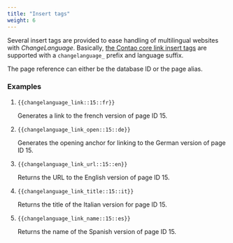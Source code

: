 ```yaml
---
title: "Insert tags"
weight: 6
---
```



Several insert tags are provided to ease handling of multilingual websites
with *ChangeLanguage*. Basically, [the Contao core link insert tags][1] are
supported with a `changelanguage_` prefix and language suffix.

The page reference can either be the database ID or the page alias.

### Examples

1. `{{changelanguage_link::15::fr}}`

    Generates a link to the french version of page ID 15.

2. `{{changelanguage_link_open::15::de}}`

    Generates the opening anchor for linking to the German version of page ID 15.

3. `{{changelanguage_link_url::15::en}}`

    Returns the URL to the English version of page ID 15.

4. `{{changelanguage_link_title::15::it}}`

    Returns the title of the Italian version for page ID 15.

5. `{{changelanguage_link_name::15::es}}`

    Returns the name of the Spanish version of page ID 15.


[1]: https://docs.contao.org/books/manual/3.5/en/04-managing-content/insert-tags.html#link-elements
